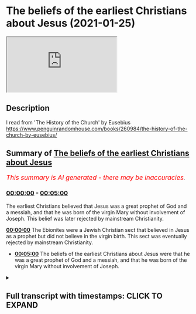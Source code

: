 # The beliefs of the earliest Christians about Jesus (2021-01-25)

<iframe loading='lazy' src='https://www.youtube.com/embed/K51AcZBWS68'></iframe>

## Description

I read from 'The History of the Church' by Eusebius 
https://www.penguinrandomhouse.com/books/260984/the-history-of-the-church-by-eusebius/

## Summary of [The beliefs of the earliest Christians about Jesus](https://www.youtube.com/watch?v=K51AcZBWS68)


*<span style="color:red; font-size:125%">This summary is AI generated - there may be inaccuracies</span>. [](/)*

### [00:00:00](https://www.youtube.com/watch?v=K51AcZBWS68&t=0) - [00:05:00](https://www.youtube.com/watch?v=K51AcZBWS68&t=300)

The earliest Christians believed that Jesus was a great prophet of God and a messiah, and that he was born of the virgin Mary without involvement of Joseph. This belief was later rejected by mainstream Christianity.

**[00:00:00](https://www.youtube.com/watch?v=K51AcZBWS68&t=0)** The Ebionites were a Jewish Christian sect that believed in Jesus as a prophet but did not believe in the virgin birth. This sect was eventually rejected by mainstream Christianity.
* **[00:05:00](https://www.youtube.com/watch?v=K51AcZBWS68&t=300)** The beliefs of the earliest Christians about Jesus were that he was a great prophet of God and a messiah, and that he was born of the virgin Mary without involvement of Joseph.

<details><summary><h2>Full transcript with timestamps: CLICK TO EXPAND</h2></summary>

[0:00:00](https://youtu.be/K51AcZBWS68?t=0) i just wanted to make a brief video in response 
to some claims by prominent christian apologists    
[0:00:07](https://youtu.be/K51AcZBWS68?t=7) and polemicists online that the early jewish 
christian sects the ebionites as they're called uh    
[0:00:16](https://youtu.be/K51AcZBWS68?t=16) did not believe in the virgin birth 
now why does this matter because    
[0:00:20](https://youtu.be/K51AcZBWS68?t=20) the early the earliest christians were jewish 
christians and they had beliefs about jesus    
[0:00:26](https://youtu.be/K51AcZBWS68?t=26) and about the jewish law and so on which are 
quite different from later christian orthodoxy    
[0:00:32](https://youtu.be/K51AcZBWS68?t=32) certainly different from paul's ideas which became 
dominant in the second century onwards up to today    
[0:00:39](https://youtu.be/K51AcZBWS68?t=39) and the accusation is that the ebionites as 
they're called these jewish christians did not    
[0:00:44](https://youtu.be/K51AcZBWS68?t=44) believe in the virgin birth so their faith was 
suspect they were heretics anyway so why are we    
[0:00:51](https://youtu.be/K51AcZBWS68?t=51) putting so much store by what they believe they 
didn't quite get their beliefs right now this    
[0:00:56](https://youtu.be/K51AcZBWS68?t=56) is a half truth at best and i want to show why 
uh this is a half-truth uh by referring to the    
[0:01:03](https://youtu.be/K51AcZBWS68?t=63) uh well-known book by eusebius the history of the 
church who is eusebius on the back cover it says    
[0:01:11](https://youtu.be/K51AcZBWS68?t=71) eusebius's account is the only surviving 
historical account of the church during    
[0:01:16](https://youtu.be/K51AcZBWS68?t=76) its crucial first 300 years bishop eusebius 
who was born in ad260 so it's really early    
[0:01:24](https://youtu.be/K51AcZBWS68?t=84) a learned scholar who lived most of his life 
in caesarea in palestine broke new ground in    
[0:01:30](https://youtu.be/K51AcZBWS68?t=90) writing the history and provided a model for all 
later ecclesiastical historians church historians    
[0:01:37](https://youtu.be/K51AcZBWS68?t=97) so uh this book by the way is edited by uh andrew 
luth who's a professor of patristic studies    
[0:01:44](https://youtu.be/K51AcZBWS68?t=104) at the university of durham and at the very back 
he has a glossary of the who's who of eusebius and    
[0:01:51](https://youtu.be/K51AcZBWS68?t=111) he helpfully tells us about the ebionites the word 
is derived from a hebrew word meaning the poor    
[0:01:58](https://youtu.be/K51AcZBWS68?t=118) this may indicate that the original ebionites were 
materially poor or that they thought of themselves    
[0:02:05](https://youtu.be/K51AcZBWS68?t=125) as the poor ones who depend utterly on the grace 
of god and then he goes on they seem to have been    
[0:02:12](https://youtu.be/K51AcZBWS68?t=132) jewish christians who respected christ but 
could not conceive of his relationship to    
[0:02:18](https://youtu.be/K51AcZBWS68?t=138) god as anything other than that of a man 
inspired by god like one of the prophets    
[0:02:24](https://youtu.be/K51AcZBWS68?t=144) eusebius is scornful of jewish christianity this 
is the original faith of the disciples by the way    
[0:02:31](https://youtu.be/K51AcZBWS68?t=151) and knows little about it anyway obviously it 
seems to have been much more important in the    
[0:02:36](https://youtu.be/K51AcZBWS68?t=156) early centuries of christianity than appears 
from the history of the church end quote    
[0:02:42](https://youtu.be/K51AcZBWS68?t=162) now we know there's some for much much scholarship 
in the last 40 50 years that the original    
[0:02:47](https://youtu.be/K51AcZBWS68?t=167) disciples and followers of those 
people like james the brother of jesus    
[0:02:52](https://youtu.be/K51AcZBWS68?t=172) were jewish christians who believe very different 
things than paul believed in the emerging    
[0:02:56](https://youtu.be/K51AcZBWS68?t=176) great church in the second century the 
catholic church and evangelicals today    
[0:03:01](https://youtu.be/K51AcZBWS68?t=181) so the point is what why is this matter what 
they believed about the virgin birth because    
[0:03:06](https://youtu.be/K51AcZBWS68?t=186) if it can be shown they didn't believe in the 
virgin birth that discredits them in the eyes of    
[0:03:11](https://youtu.be/K51AcZBWS68?t=191) many people look muslims believe he he was born of 
a virgin the gospels say he was born of a virgin    
[0:03:17](https://youtu.be/K51AcZBWS68?t=197) these people were just heretics why should we take 
what they say seriously so this is i think the    
[0:03:23](https://youtu.be/K51AcZBWS68?t=203) the agenda behind some uh quite well very well 
known christian apologists who i will not name    
[0:03:28](https://youtu.be/K51AcZBWS68?t=208) because i don't want to get into a tit for tat ad 
hominem with people so what does eusebius tell us    
[0:03:36](https://youtu.be/K51AcZBWS68?t=216) well he tells us something very interesting 
uh and on page 90 of this book this is the    
[0:03:43](https://youtu.be/K51AcZBWS68?t=223) uh the third chapter of eusebius he 
writes this there are two ebionite sects    
[0:03:51](https://youtu.be/K51AcZBWS68?t=231) the first one um says they regard him as him jesus 
as plain and ordinary a man esteemed as righteous    
[0:04:01](https://youtu.be/K51AcZBWS68?t=241) through growth of character and nothing more the 
child of a normal union between a man and mary    
[0:04:08](https://youtu.be/K51AcZBWS68?t=248) and they held that that they must observe every 
detail of the law these are jews basically who    
[0:04:15](https://youtu.be/K51AcZBWS68?t=255) believe in jesus as the messiah as the prophet 
but they believe that he was not born of a virgin    
[0:04:21](https://youtu.be/K51AcZBWS68?t=261) and then you see this goes on a second group went 
by the same name ebia ebionites but escapes the    
[0:04:28](https://youtu.be/K51AcZBWS68?t=268) outrageous absurdity of the first they did 
not deny that the lord was born of a virgin    
[0:04:35](https://youtu.be/K51AcZBWS68?t=275) and the holy spirit but nevertheless shared 
their refusal to acknowledge his pre-existence    
[0:04:40](https://youtu.be/K51AcZBWS68?t=280) as god the word and wisdom thus the impious 
doctrine of the others was their undoing also    
[0:04:47](https://youtu.be/K51AcZBWS68?t=287) especially as they placed equal emphasis 
on the outward observance of the law    
[0:04:52](https://youtu.be/K51AcZBWS68?t=292) they held that the epistles of the apostle 
that means paul of course ought to be rejected    
[0:04:57](https://youtu.be/K51AcZBWS68?t=297) all together calling him a renegade from the 
law and using only the gospel of the hebrews    
[0:05:05](https://youtu.be/K51AcZBWS68?t=305) they treated the the rest with scant respect like 
the others they observe the sabbath and the whole    
[0:05:12](https://youtu.be/K51AcZBWS68?t=312) jewish system so he is very scathing of these 
people but of course they represent the original    
[0:05:18](https://youtu.be/K51AcZBWS68?t=318) uh faith of the disciples who are torah 
observant jews we can see this in the    
[0:05:22](https://youtu.be/K51AcZBWS68?t=322) book of acts it's it states they were and we 
can see uh also that this second group of the    
[0:05:28](https://youtu.be/K51AcZBWS68?t=328) ebonites believed in the virgin birth so there 
seemed to be split between them and i'm not sure    
[0:05:34](https://youtu.be/K51AcZBWS68?t=334) how they split and did they co-mingle or were 
they separate denominations but clearly there    
[0:05:40](https://youtu.be/K51AcZBWS68?t=340) was a group of ebionites who did believe in the 
virgin birth who were jewish christians and some    
[0:05:46](https://youtu.be/K51AcZBWS68?t=346) who didn't believe in the virgin birth so this 
story that the ebio knights didn't believe in the    
[0:05:51](https://youtu.be/K51AcZBWS68?t=351) virgin mary in the virgin birth is wrong it's a 
half-truth uh some were quite orthodox by islamic    
[0:05:58](https://youtu.be/K51AcZBWS68?t=358) standards shall we say that they believed that 
jesus was born of the virgin mary without any    
[0:06:04](https://youtu.be/K51AcZBWS68?t=364) involvement of joseph but also they observe the 
law uh observe they view jesus as just a man a    
[0:06:11](https://youtu.be/K51AcZBWS68?t=371) great prophet of god a messiah which of course is 
exactly what the quran teaches as well so that's a    
[0:06:19](https://youtu.be/K51AcZBWS68?t=379) an amazing coincidence you may say so um i just 
wanted to uh just touch on this point because it's    
[0:06:26](https://youtu.be/K51AcZBWS68?t=386) used against uh to discredit the jewish christians 
this whole thing of the virgin birth and um it's    
[0:06:32](https://youtu.be/K51AcZBWS68?t=392) a distortion of the facts and i just want to get 
that on record for what it's worth till next time  

</details>
